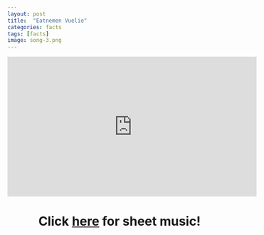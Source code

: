 ```yaml
---
layout: post
title:  "Eatnemen Vuelie"
categories: facts
tags: [facts]
image: song-3.png
---
```

<center>
<iframe width="560" height="315" src="https://www.youtube.com/embed/LTNQAL4nV5A" frameborder="0" allow="accelerometer; autoplay; encrypted-media; gyroscope; picture-in-picture" allowfullscreen></iframe>

<h1>Click <a href="https://nrosenbaum312.github.io/Documents/Eatnemenvuelie.pdf" download="Eatnemenvuelie.pdf">here</a> for sheet music!</h1>

</center>